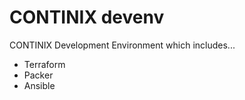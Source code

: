 # CONTINIX devenv
CONTINIX Development Environment which includes...

- Terraform
- Packer
- Ansible
